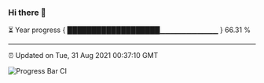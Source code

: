 ### Hi there 👋

⏳ Year progress { ███████████████████▁▁▁▁▁▁▁▁▁▁▁ } 66.31 %

---

⏰ Updated on Tue, 31 Aug 2021 00:37:10 GMT

![Progress Bar CI](https://github.com/liununu/liununu/workflows/Progress%20Bar%20CI/badge.svg)
